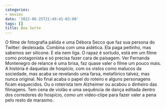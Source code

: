 ```yaml
---
categories:
- movies
date: '2022-06-25T21:49:41-03:00'
tags: []
title: Boa Sorte
---
```


O filme de fotografia pálida e uma Débora Secco que faz sua persona do Twitter: desleixada. Combina com uma aidética. Ela paga peitinho, mas sabemos ser silicone. E ela nem liga. O rapaz é sortudo, está em um filme como protagonista e só precisa fazer cara de paisagem. Ver Fernanda Montenegro de relance é uma brisa, faz quase valer o filme um pouco mais. A história é daquelas de hospício, com os vistos como malucos da sociedade, mas acaba se revelando uma farsa, metafórico talvez, mas nunca original. No final acaba o papel do roteiro e alguns personagens ficam esquecidos. Ou o roteirista tem Alzheimer ou acabou o dinheiro das filmagens. Tem cena de violão e uma sequência de dança editada dentro dos corredores do hospício, como um video-clipe para fazer valer a pena pelo resto de marasmo.